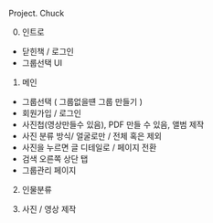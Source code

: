 Project. Chuck


0. 인트로
- 닫힌책 / 로그인
- 그룹선택 UI

1. 메인
- 그룹선택 ( 그룹없을떈 그룹 만들기 )
- 회원가입 / 로그인
- 사진첩(영상만들수 있음), PDF 만들 수 있음, 앨범 제작
- 사진 분류 방식/ 얼굴로만 / 전체 혹은 제외
- 사진을 누르면 글 디테일로 / 페이지 전환
- 검색 오른쪽 상단 탭
- 그룹관리 페이지


2. 인물분류

3. 사진 / 영상 제작